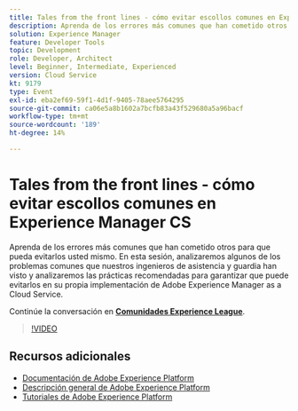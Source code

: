 ```yaml
---
title: Tales from the front lines - cómo evitar escollos comunes en Experience Manager CS
description: Aprenda de los errores más comunes que han cometido otros para que pueda evitarlos usted mismo. En esta sesión, analizaremos algunos de los problemas comunes que nuestros ingenieros de asistencia y guardia han visto y analizaremos las prácticas recomendadas para garantizar que puede evitarlos en su propia implementación de Adobe Experience Manager as a Cloud Service.
solution: Experience Manager
feature: Developer Tools
topic: Development
role: Developer, Architect
level: Beginner, Intermediate, Experienced
version: Cloud Service
kt: 9179
type: Event
exl-id: eba2ef69-59f1-4d1f-9405-78aee5764295
source-git-commit: ca06e5a8b1602a7bcfb83a43f529680a5a96bacf
workflow-type: tm+mt
source-wordcount: '189'
ht-degree: 14%

---
```


# Tales from the front lines - cómo evitar escollos comunes en Experience Manager CS

Aprenda de los errores más comunes que han cometido otros para que pueda evitarlos usted mismo. En esta sesión, analizaremos algunos de los problemas comunes que nuestros ingenieros de asistencia y guardia han visto y analizaremos las prácticas recomendadas para garantizar que puede evitarlos en su propia implementación de Adobe Experience Manager as a Cloud Service.

Continúe la conversación en **[Comunidades Experience League](https://adobe.ly/3kLQK3j)**.

>[!VIDEO](https://video.tv.adobe.com/v/337852/?quality=12&learn=on&hidetitle=true)

## Recursos adicionales

- [Documentación de Adobe Experience Platform](https://experienceleague.adobe.com/docs/experience-platform.html)
- [Descripción general de Adobe Experience Platform](https://experienceleague.adobe.com/docs/experience-platform/landing/home.html?lang=es)
- [Tutoriales de Adobe Experience Platform](https://experienceleague.adobe.com/docs/platform-learn/tutorials/overview.html?lang=es)
